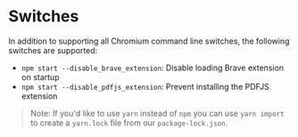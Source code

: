 # Switches

In addition to supporting all Chromium command line switches, the following switches are supported:

- `npm start --disable_brave_extension`: Disable loading Brave extension on startup
- `npm start --disable_pdfjs_extension`: Prevent installing the PDFJS extension

> Note: If you'd like to use `yarn` instead of `npm` you can use `yarn import` to create a `yarn.lock` file from our `package-lock.json`.
